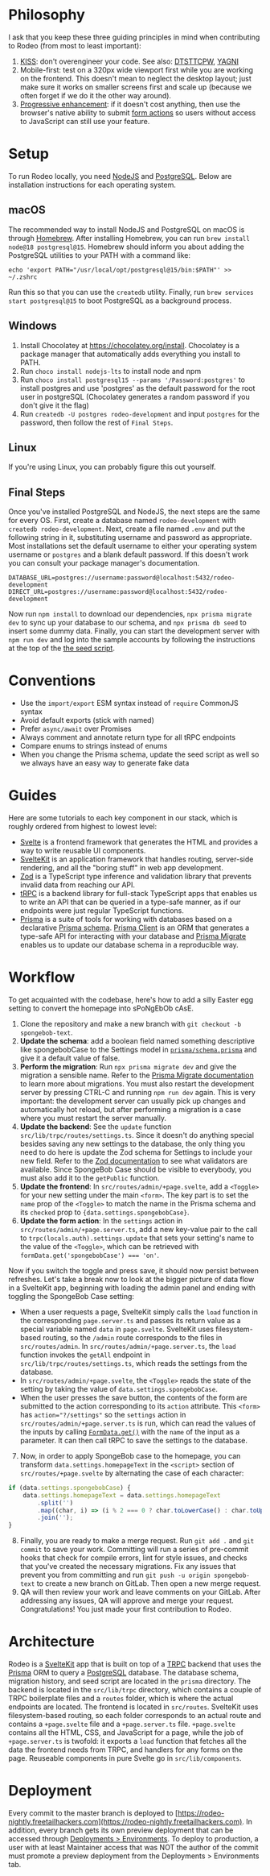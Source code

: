 # Philosophy

I ask that you keep these three guiding principles in mind when contributing to Rodeo (from most to least important):

1. [KISS](https://wiki.c2.com/?KeepItSimple): don't overengineer your code. See also: [DTSTTCPW](http://wiki.c2.com/?DoTheSimplestThingThatCouldPossiblyWork), [YAGNI](https://wiki.c2.com/?YouArentGonnaNeedIt)
2. Mobile-first: test on a 320px wide viewport first while you are working on the frontend. This doesn't mean to neglect the desktop layout; just make sure it works on smaller screens first and scale up (because we often forget if we do it the other way around).
3. [Progressive enhancement](https://en.wikipedia.org/wiki/Progressive_enhancement): if it doesn't cost anything, then use the browser's native ability to submit [form actions](https://kit.svelte.dev/docs/form-actions) so users without access to JavaScript can still use your feature.

# Setup

To run Rodeo locally, you need [NodeJS](https://nodejs.org/) and [PostgreSQL](https://www.postgresql.org/). Below are installation instructions for each operating system.

## macOS

The recommended way to install NodeJS and PostgreSQL on macOS is through [Homebrew](https://brew.sh/). After installing Homebrew, you can run `brew install node@18 postgresql@15`. Homebrew should inform you about adding the PostgreSQL utilities to your PATH with a command like:

`echo 'export PATH="/usr/local/opt/postgresql@15/bin:$PATH"' >> ~/.zshrc`

Run this so that you can use the `createdb` utility. Finally, run `brew services start postgresql@15` to boot PostgreSQL as a background process.

## Windows

1. Install Chocolatey at https://chocolatey.org/install. Chocolatey is a package manager that automatically adds everything you install to PATH.
2. Run `choco install nodejs-lts` to install node and npm
3. Run `choco install postgresql15 --params '/Password:postgres'` to install postgres and use 'postgres' as the default password for the root user in postgreSQL (Chocolatey generates a random password if you don't give it the flag)
4. Run `createdb -U postgres rodeo-development` and input `postgres` for the password, then follow the rest of `Final Steps`.

## Linux

If you're using Linux, you can probably figure this out yourself.

## Final Steps

Once you've installed PostgreSQL and NodeJS, the next steps are the same for every OS. First, create a database named `rodeo-development` with `createdb rodeo-development`. Next, create a file named `.env` and put the following string in it, substituting username and password as appropriate. Most installations set the default username to either your operating system username or `postgres` and a blank default password. If this doesn't work you can consult your package manager's documentation.

`DATABASE_URL=postgres://username:password@localhost:5432/rodeo-development`
`DIRECT_URL=postgres://username:password@localhost:5432/rodeo-development`

Now run `npm install` to download our dependencies, `npx prisma migrate dev` to sync up your database to our schema, and `npx prisma db seed` to insert some dummy data. Finally, you can start the development server with `npm run dev` and log into the sample accounts by following the instructions at the top of the [the seed script](prisma/seed.ts).

# Conventions

- Use the `import/export` ESM syntax instead of `require` CommonJS syntax
- Avoid default exports (stick with named)
- Prefer `async/await` over Promises
- Always comment and annotate return type for all tRPC endpoints
- Compare enums to strings instead of enums
- When you change the Prisma schema, update the seed script as well so we always have an easy way to generate fake data

# Guides

Here are some tutorials to each key component in our stack, which is roughly ordered from highest to lowest level:

- [Svelte](https://svelte.dev/) is a frontend framework that generates the HTML and provides a way to write reusable UI components.
- [SvelteKit](https://kit.svelte.dev/) is an application framework that handles routing, server-side rendering, and all the "boring stuff" in web app development.
- [Zod](https://zod.dev/) is a TypeScript type inference and validation library that prevents invalid data from reaching our API.
- [tRPC](https://trpc.io/) is a backend library for full-stack TypeScript apps that enables us to write an API that can be queried in a type-safe manner, as if our endpoints were just regular TypeScript functions.
- [Prisma](https://www.prisma.io/) is a suite of tools for working with databases based on a declarative [Prisma schema](https://www.prisma.io/docs/concepts/components/prisma-schema). [Prisma Client](https://www.prisma.io/client) is an ORM that generates a type-safe API for interacting with your database and [Prisma Migrate](https://www.prisma.io/migrate) enables us to update our database schema in a reproducible way.

# Workflow

To get acquainted with the codebase, here's how to add a silly Easter egg setting to convert the homepage into sPoNgEbOb cAsE.

1. Clone the repository and make a new branch with `git checkout -b spongebob-text`.
2. **Update the schema**: add a boolean field named something descriptive like spongebobCase to the Settings model in [`prisma/schema.prisma`](prisma/schema.prisma) and give it a default value of false.
3. **Perform the migration**: Run `npx prisma migrate dev` and give the migration a sensible name. Refer to the [Prisma Migrate documentation](https://www.prisma.io/docs/concepts/components/prisma-migrate/migrate-development-production) to learn more about migrations. You must also restart the development server by pressing CTRL-C and running `npm run dev` again. This is very important: the development server can usually pick up changes and automatically hot reload, but after performing a migration is a case where you must restart the server manually.
4. **Update the backend**: See the `update` function `src/lib/trpc/routes/settings.ts`. Since it doesn't do anything special besides saving any new settings to the database, the only thing you need to do here is update the Zod schema for Settings to include your new field. Refer to the [Zod documentation](https://zod.dev/?id=basic-usage) to see what validators are available. Since SpongeBob Case should be visible to everybody, you must also add it to the `getPublic` function.
5. **Update the frontend**: In `src/routes/admin/+page.svelte`, add a `<Toggle>` for your new setting under the main `<form>`. The key part is to set the `name` prop of the `<Toggle>` to match the name in the Prisma schema and its `checked` prop to `{data.settings.spongebobCase}`.
6. **Update the form action**: In the `settings` action in `src/routes/admin/+page.server.ts`, add a new key-value pair to the call to `trpc(locals.auth).settings.update` that sets your setting's name to the value of the `<Toggle>`, which can be retrieved with `formData.get('spongebobCase') === 'on'`.

Now if you switch the toggle and press save, it should now persist between refreshes. Let's take a break now to look at the bigger picture of data flow in a SvelteKit app, beginning with loading the admin panel and ending with toggling the SpongeBob Case setting:

- When a user requests a page, SvelteKit simply calls the `load` function in the corresponding `page.server.ts` and passes its return value as a special variable named `data` in `page.svelte`. SvelteKit uses filesystem-based routing, so the `/admin` route corresponds to the files in `src/routes/admin`. In `src/routes/admin/+page.server.ts`, the `load` function invokes the `getAll` endpoint in `src/lib/trpc/routes/settings.ts`, which reads the settings from the database.
- In `src/routes/admin/+page.svelte`, the `<Toggle>` reads the state of the setting by taking the value of `data.settings.spongebobCase`.
- When the user presses the save button, the contents of the form are submitted to the action corresponding to its `action` attribute. This `<form>` has `action="?/settings"` so the `settings` action in `src/routes/admin/+page.server.ts` is run, which can read the values of the inputs by calling [`FormData.get()`](https://developer.mozilla.org/en-US/docs/Web/API/FormData/get) with the `name` of the input as a parameter. It can then call tRPC to save the settings to the database.

7. Now, in order to apply SpongeBob case to the homepage, you can transform `data.settings.homepageText` in the `<script>` section of `src/routes/+page.svelte` by alternating the case of each character:

```js
if (data.settings.spongebobCase) {
	data.settings.homepageText = data.settings.homepageText
		.split('')
		.map((char, i) => (i % 2 === 0 ? char.toLowerCase() : char.toUpperCase()))
		.join('');
}
```

8. Finally, you are ready to make a merge request. Run `git add .` and `git commit` to save your work. Committing will run a series of pre-commit hooks that check for compile errors, lint for style issues, and checks that you've created the necessary migrations. Fix any issues that prevent you from committing and run `git push -u origin spongebob-text` to create a new branch on GitLab. Then open a new merge request.
9. QA will then review your work and leave comments on your GitLab. After addressing any issues, QA will approve and merge your request. Congratulations! You just made your first contribution to Rodeo.

# Architecture

Rodeo is a [SvelteKit](https://kit.svelte.dev/) app that is built on top of a [TRPC](https://trpc.io/) backend that uses the [Prisma](https://www.prisma.io/) ORM to query a [PostgreSQL](https://www.postgresql.org/) database. The database schema, migration history, and seed script are located in the `prisma` directory. The backend is located in the `src/lib/trpc` directory, which contains a couple of TRPC boilerplate files and a `routes` folder, which is where the actual endpoints are located. The frontend is located in `src/routes`. SvelteKit uses filesystem-based routing, so each folder corresponds to an actual route and contains a `+page.svelte` file and a `+page.server.ts` file. `+page.svelte` contains all the HTML, CSS, and JavaScript for a page, while the job of `+page.server.ts` is twofold: it exports a `load` function that fetches all the data the frontend needs from TRPC, and handlers for any forms on the page. Reuseable components in pure Svelte go in `src/lib/components`.

# Deployment

Every commit to the master branch is deployed to [https://rodeo-nightly.freetailhackers.com](https://rodeo-nightly.freetailhackers.com). In addition, every branch gets its own preview deployment that can be accessed through [Deployments > Environments](https://gitlab.com/freetail-hackers/rodeo/-/environments). To deploy to production, a user with at least Maintainer access that was NOT the author of the commit must promote a preview deployment from the Deployments > Environments tab.
